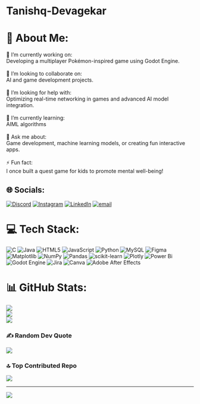 # Tanishq-Devagekar
# 💫 About Me:
🔭 I’m currently working on:<br>Developing a multiplayer Pokémon-inspired game using Godot Engine.<br><br>👯 I’m looking to collaborate on:<br>AI and game development projects.<br><br>🤝 I’m looking for help with:<br>Optimizing real-time networking in games and advanced AI model integration.<br><br>🌱 I’m currently learning:<br> AIML algorithms <br><br>💬 Ask me about:<br>Game development, machine learning models, or creating fun interactive apps.<br><br>⚡ Fun fact:<br>I once built a quest game for kids to promote mental well-being!


## 🌐 Socials:
[![Discord](https://img.shields.io/badge/Discord-%237289DA.svg?logo=discord&logoColor=white)](https://discord.gg/blitzdragon07) [![Instagram](https://img.shields.io/badge/Instagram-%23E4405F.svg?logo=Instagram&logoColor=white)](https://instagram.com/tanishq_r_d) [![LinkedIn](https://img.shields.io/badge/LinkedIn-%230077B5.svg?logo=linkedin&logoColor=white)](https://www.linkedin.com/in/tanishq-devagekar-0a5521335/) [![email](https://img.shields.io/badge/Email-D14836?logo=gmail&logoColor=white)](mailto:tanishqdevagekargff@gmail.com) 

# 💻 Tech Stack:
![C](https://img.shields.io/badge/c-%2300599C.svg?style=for-the-badge&logo=c&logoColor=white) ![Java](https://img.shields.io/badge/java-%23ED8B00.svg?style=for-the-badge&logo=openjdk&logoColor=white) ![HTML5](https://img.shields.io/badge/html5-%23E34F26.svg?style=for-the-badge&logo=html5&logoColor=white) ![JavaScript](https://img.shields.io/badge/javascript-%23323330.svg?style=for-the-badge&logo=javascript&logoColor=%23F7DF1E) ![Python](https://img.shields.io/badge/python-3670A0?style=for-the-badge&logo=python&logoColor=ffdd54) ![MySQL](https://img.shields.io/badge/mysql-4479A1.svg?style=for-the-badge&logo=mysql&logoColor=white) ![Figma](https://img.shields.io/badge/figma-%23F24E1E.svg?style=for-the-badge&logo=figma&logoColor=white) ![Matplotlib](https://img.shields.io/badge/Matplotlib-%23ffffff.svg?style=for-the-badge&logo=Matplotlib&logoColor=black) ![NumPy](https://img.shields.io/badge/numpy-%23013243.svg?style=for-the-badge&logo=numpy&logoColor=white) ![Pandas](https://img.shields.io/badge/pandas-%23150458.svg?style=for-the-badge&logo=pandas&logoColor=white) ![scikit-learn](https://img.shields.io/badge/scikit--learn-%23F7931E.svg?style=for-the-badge&logo=scikit-learn&logoColor=white) ![Plotly](https://img.shields.io/badge/Plotly-%233F4F75.svg?style=for-the-badge&logo=plotly&logoColor=white) ![Power Bi](https://img.shields.io/badge/power_bi-F2C811?style=for-the-badge&logo=powerbi&logoColor=black) ![Godot Engine](https://img.shields.io/badge/GODOT-%23FFFFFF.svg?style=for-the-badge&logo=godot-engine) ![Jira](https://img.shields.io/badge/jira-%230A0FFF.svg?style=for-the-badge&logo=jira&logoColor=white) ![Canva](https://img.shields.io/badge/Canva-%2300C4CC.svg?style=for-the-badge&logo=Canva&logoColor=white) ![Adobe After Effects](https://img.shields.io/badge/Adobe%20After%20Effects-9999FF.svg?style=for-the-badge&logo=Adobe%20After%20Effects&logoColor=white)
# 📊 GitHub Stats:
![](https://github-readme-stats.vercel.app/api?username=Blitzdrongon&theme=tokyonight&hide_border=false&include_all_commits=true&count_private=false)<br/>
![](https://nirzak-streak-stats.vercel.app/?user=Blitzdrongon&theme=tokyonight&hide_border=false)<br/>
![](https://github-readme-stats.vercel.app/api/top-langs/?username=Blitzdrongon&theme=tokyonight&hide_border=false&include_all_commits=true&count_private=false&layout=compact)

### ✍️ Random Dev Quote
![](https://quotes-github-readme.vercel.app/api?type=horizontal&theme=radical)

### 🔝 Top Contributed Repo
![](https://github-contributor-stats.vercel.app/api?username=Blitzdrongon&limit=5&theme=dark&combine_all_yearly_contributions=true)

---
[![](https://visitcount.itsvg.in/api?id=Blitzdrongon&icon=0&color=0)](https://visitcount.itsvg.in)

<!-- Proudly created with GPRM ( https://gprm.itsvg.in ) -->
